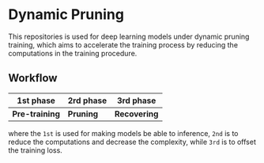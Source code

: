 # Dynamic Pruning

This repositories is used for deep learning models under dynamic pruning training, which aims to accelerate the training process by reducing the computations in the training procedure.

## Workflow

| 1st phase | 2rd phase |3rd phase|
|  ----  | ----  | ---- |
|**Pre-training** |**Pruning** |**Recovering**|   

where the `1st` is used for making models be able to inference, `2nd` is to reduce the computations and decrease the complexity, while `3rd` is to offset the training loss.

